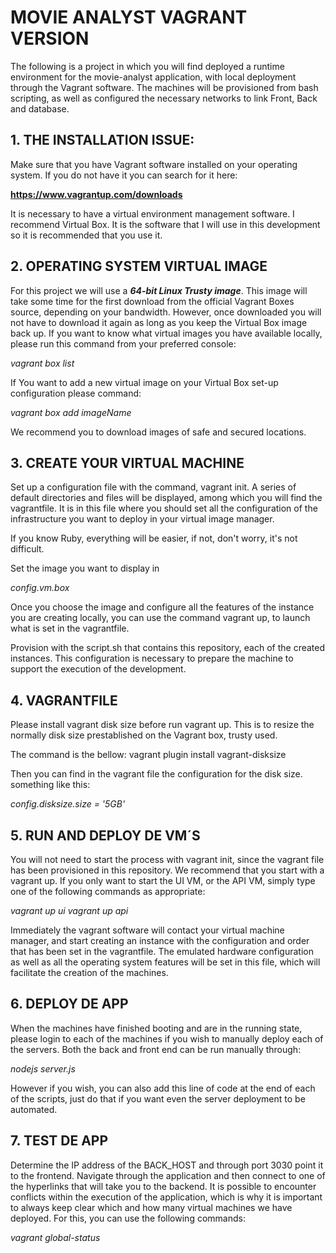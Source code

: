 # MOVIE ANALYST VAGRANT VERSION

The following is a project in which you will find deployed a runtime environment 
for the movie-analyst application, with local deployment through the Vagrant software. 
The machines will be provisioned from bash scripting, as well as configured the 
necessary networks to link Front, Back and database. 

## 1. THE INSTALLATION ISSUE:

Make sure that you have Vagrant software installed on your operating system. If you 
do not have it you can search for it here: 

**https://www.vagrantup.com/downloads**

It is necessary to have a virtual environment management software. I recommend Virtual Box. 
It is the software that I will use in this development so it is recommended that you use it.

## 2. OPERATING SYSTEM VIRTUAL IMAGE
For this project we will use a ***64-bit Linux Trusty image***. This image will take some time for the first download from the official Vagrant Boxes source, depending on your bandwidth. However, once 
downloaded you will not have to download it again as long as you keep the Virtual Box image back up.
If you want to know what virtual images you have available locally, please run this command from your preferred console:

*vagrant box list*

If You want to add a new virtual image on your Virtual Box set-up configuration please command:

*vagrant box add imageName*

We recommend you to download images of safe and secured locations.

## 3. CREATE YOUR VIRTUAL MACHINE

Set up a configuration file with the command, vagrant init. A series of default directories and files will be displayed, among which you will find the vagrantfile. It is in this file where you should set all the configuration of the infrastructure you want to deploy in your virtual image manager.

If you know Ruby, everything will be easier, if not, don't worry, it's not difficult.

Set the image you want to display in 

*config.vm.box*

Once you choose the image and configure all the features of the instance you are creating locally, you can use the command vagrant up, to launch what is set in the vagrantfile.

Provision with the script.sh that contains this repository, each of the created instances. This configuration is necessary to prepare the machine to support the execution of the development.

## 4. VAGRANTFILE

Please install vagrant disk size before run vagrant up. This is to resize the 
normally disk size prestablished on the Vagrant box, trusty used.

The command is the bellow: vagrant plugin install vagrant-disksize

Then you can find in the vagrant file the configuration for the disk size. 
something like this: 

*config.disksize.size = '5GB'*

## 5. RUN AND DEPLOY DE VM´S

You will not need to start the process with vagrant init, since the vagrant file has been provisioned in this repository. We recommend that you start with a vagrant up. If you only want to start the UI VM, or the API VM, simply type one of the following commands as appropriate:

*vagrant up ui*
*vagrant up api*

Immediately the vagrant software will contact your virtual machine manager, and start creating an instance with the configuration and order that has been set in the vagrantfile. The emulated hardware configuration as well as all the operating system features will be set in this file, which will facilitate the creation of the machines.

## 6. DEPLOY DE APP

When the machines have finished booting and are in the running state, please login to each of the machines if you wish to manually deploy each of the servers. Both the back and front end can be run manually through: 

*nodejs server.js*

However if you wish, you can also add this line of code at the end of each of the scripts, just do that if you want even the server deployment to be automated.

## 7. TEST DE APP

Determine the IP address of the BACK_HOST and through port 3030 point it to the frontend. Navigate through the application and then connect to one of the hyperlinks that will take you to the backend. 
It is possible to encounter conflicts within the execution of the application, which is why it is important to always keep clear which and how many virtual machines we have deployed. For this, you can use the following commands:

*vagrant global-status*
